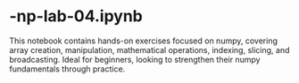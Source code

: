 # -np-lab-04.ipynb
This notebook contains hands-on exercises focused on numpy, covering array creation, manipulation, mathematical operations, indexing, slicing, and broadcasting. Ideal for beginners, looking to strengthen their numpy fundamentals through practice.
